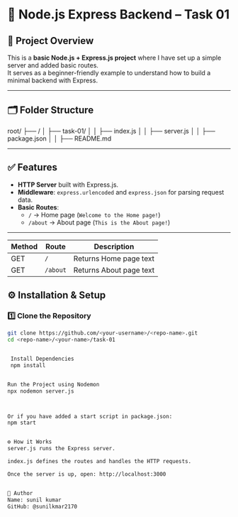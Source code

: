 # 🚀 Node.js Express Backend – Task 01

## 📌 Project Overview

This is a **basic Node.js + Express.js project** where I have set up a simple server and added basic routes.  
It serves as a beginner-friendly example to understand how to build a minimal backend with Express.

---

## 🗂️ Folder Structure

root/
├── <your-name>/
│ ├── task-01/
│ │ ├── index.js
│ │ ├── server.js
│ │ ├── package.json
│ │ ├── README.md




---

## ✅ Features

- **HTTP Server** built with Express.js.
- **Middleware**: `express.urlencoded` and `express.json` for parsing request data.
- **Basic Routes**:
  - `/` → Home page (`Welcome to the Home page!`)
  - `/about` → About page (`This is the About page!`)

---




| Method | Route    | Description             |
| ------ | -------- | ----------------------- |
| GET    | `/`      | Returns Home page text  |
| GET    | `/about` | Returns About page text |


## ⚙️ Installation & Setup

### 1️⃣ Clone the Repository

```bash
git clone https://github.com/<your-username>/<repo-name>.git
cd <repo-name>/<your-name>/task-01


 Install Dependencies
 npm install


Run the Project using Nodemon
npx nodemon server.js



Or if you have added a start script in package.json:
npm start


⚙️ How it Works
server.js runs the Express server.

index.js defines the routes and handles the HTTP requests.

Once the server is up, open: http://localhost:3000


👤 Author
Name: sunil kumar
GitHub: @sunilkmar2170